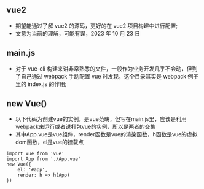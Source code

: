 ## vue2

- 期望能通过了解 vue2 的源码，更好的在 vue2 项目构建中进行配置;
- 文意为当前的理解，可能有误，2023 年 10 月 23 日

## main.js

- 对于 vue-cli 构建来讲非常熟悉的文件，一般作为业务开发几乎不会动，但到了自己通过 webpack 手动配置 vue 时发现，这个目录其实是 webpack 例子里的 index.js 的作用;

## new Vue()

- 以下代码为创建vue的实例，是vue范畴，但写在main.js里，应该是利用webpack来运行或者说打包vue的实例，所以是两者的交集
- 其中App.vue是vue组件，render函数是vue的渲染函数，h函数是vue的虚拟dom函数，el是vue的挂载点
```
import Vue from 'vue'
import App from './App.vue'
new Vue({
    el: '#app',
    render: h => h(App)
})
```
